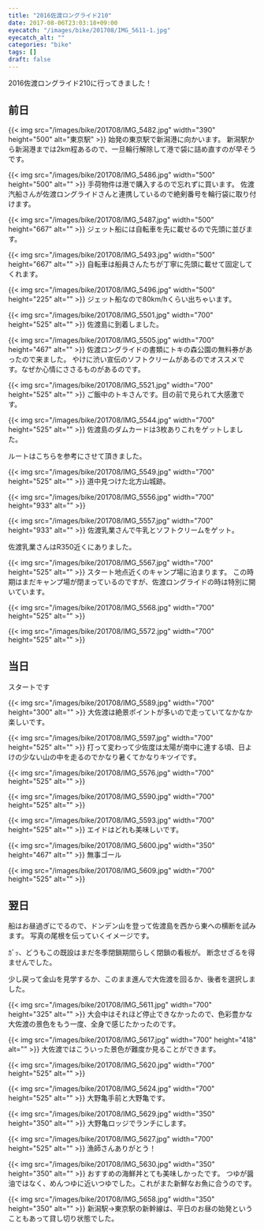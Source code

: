 ```yaml
---
title: "2016佐渡ロングライド210"
date: 2017-08-06T23:03:18+09:00
eyecatch: "/images/bike/201708/IMG_5611-1.jpg"
eyecatch_alt: ""
categories: "bike"
tags: []
draft: false
---
```


2016佐渡ロングライド210に行ってきました！

<h2>前日</h2>

{{< img src="/images/bike/201708/IMG_5482.jpg" width="390" height="500" alt="東京駅" >}}
始発の東京駅で新潟港に向かいます。
新潟駅から新潟港までは2km程あるので、一旦輪行解除して港で袋に詰め直すのが早そうです。

{{< img src="/images/bike/201708/IMG_5486.jpg" width="500" height="500" alt="" >}}
手荷物件は港で購入するので忘れずに買います。
佐渡汽船さんが佐渡ロングライドさんと連携しているので絶剣番号を輪行袋に取り付けます。

{{< img src="/images/bike/201708/IMG_5487.jpg" width="500" height="667" alt="" >}}
ジェット船には自転車を先に載せるので先頭に並びます。

{{< img src="/images/bike/201708/IMG_5493.jpg" width="500" height="667" alt="" >}}
自転車は船員さんたちが丁寧に先頭に載せて固定してくれます。

{{< img src="/images/bike/201708/IMG_5496.jpg" width="500" height="225" alt="" >}}
ジェット船なので80km/hくらい出ちゃいます。

{{< img src="/images/bike/201708/IMG_5501.jpg" width="700" height="525" alt="" >}}
佐渡島に到着しました。

{{< img src="/images/bike/201708/IMG_5505.jpg" width="700" height="467" alt="" >}}
佐渡ロングライドの書類にトキの森公園の無料券があったので来ました。
やけに渋い宣伝のソフトクリームがあるのでオススメです。なぜか心情にささるものがあるのです。

{{< img src="/images/bike/201708/IMG_5521.jpg" width="700" height="525" alt="" >}}
ご飯中のトキさんです。目の前で見られて大感激です。

{{< img src="/images/bike/201708/IMG_5544.jpg" width="700" height="525" alt="" >}}
佐渡島のダムカードは3枚ありこれをゲットしました。

<a href="https://latlonglab.yahoo.co.jp/route/watch?id=3fb6b60fff2eee0bf6f6b3fb8d92c6b0" title="佐渡島 - ルートラボ - LatLongLab" target="_blank"><amp-img src="https://map.yahooapis.jp/map/V1/static?appid=7tFXKn2xg64uWyHGG7apEBKEN5gU173ZW3bBUjsai53AY3B9hbn46dWALHnMtkoFU8ov&width=360&height=360&scalebar=ul&l=0,0,255,105,4,38.08064,138.43750,38.07178,138.44828,38.06925,138.45719,38.06283,138.47028,38.05197,138.47092,38.03944,138.47561,38.03294,138.48450,38.03072,138.48683,38.03775,138.47764,38.04894,138.47081,38.06153,138.47022,38.06961,138.45592,38.07211,138.44767,38.08108,138.43569,38.08667,138.42644,38.08214,138.41950,38.07183,138.41086,38.06294,138.40297,38.04689,138.39289,38.03056,138.37194,38.04375,138.36814,38.06008,138.35753,38.05450,138.36486,38.03325,138.36964,38.02511,138.36794,38.01731,138.36286,38.01614,138.37728,38.01425,138.38361,38.01453,138.41536,38.00514,138.43061,37.99567,138.43975,37.98569,138.44031,37.99500,138.43972,38.00442,138.43158,38.01150,138.41625,38.01444,138.38450,38.01531,138.37856,38.01756,138.36367,38.01267,138.34928,38.00161,138.31697&pins=38.08064,138.43750,,blue&ping=38.00161,138.31697,,red&mode=map" width="360" height="360"></amp-img></a>
ルートはこちらを参考にさせて頂きました。

{{< img src="/images/bike/201708/IMG_5549.jpg" width="700" height="525" alt="" >}}
道中見つけた北方山城跡。

{{< img src="/images/bike/201708/IMG_5556.jpg" width="700" height="933" alt="" >}}

{{< img src="/images/bike/201708/IMG_5557.jpg" width="700" height="933" alt="" >}}
佐渡乳業さんで牛乳とソフトクリームをゲット。

<amp-iframe src="https://www.google.com/maps/embed?pb=!1m18!1m12!1m3!1d4634.052987960934!2d138.36040887909675!3d38.01707012126223!2m3!1f0!2f0!3f0!3m2!1i1024!2i768!4f13.1!3m3!1m2!1s0x5ff366cd824b63d5%3A0x75be6cada6de92f5!2z77yq77yh5L2Q5rih5L2Q5rih5Lmz5qWt!5e0!3m2!1sja!2sjp!4v1502023364303" width="600" height="450" sandbox="allow-scripts"></amp-iframe>
佐渡乳業さんはR350近くにありました。

{{< img src="/images/bike/201708/IMG_5567.jpg" width="700" height="525" alt="" >}}
スタート地点近くのキャンプ場に泊まります。
この時期はまだキャンプ場が閉まっているのですが、佐渡ロングライドの時は特別に開いています。

{{< img src="/images/bike/201708/IMG_5568.jpg" width="700" height="525" alt="" >}}

{{< img src="/images/bike/201708/IMG_5572.jpg" width="700" height="525" alt="" >}}
<h2>当日</h2>
スタートです

{{< img src="/images/bike/201708/IMG_5589.jpg" width="700" height="300" alt="" >}}
大佐渡は絶景ポイントが多いので走っていてなかなか楽しいです。

{{< img src="/images/bike/201708/IMG_5597.jpg" width="700" height="525" alt="" >}}
打って変わって少佐度は太陽が南中に達する頃、日よけの少ない山の中を走るのでかなり暑くてかなりキツイです。

{{< img src="/images/bike/201708/IMG_5576.jpg" width="700" height="525" alt="" >}}

{{< img src="/images/bike/201708/IMG_5590.jpg" width="700" height="525" alt="" >}}

{{< img src="/images/bike/201708/IMG_5593.jpg" width="700" height="525" alt="" >}}
エイドはどれも美味しいです。

{{< img src="/images/bike/201708/IMG_5600.jpg" width="350" height="467" alt="" >}}
無事ゴール


{{< img src="/images/bike/201708/IMG_5609.jpg" width="700" height="525" alt="" >}}
<h2>翌日</h2>
船はお昼過ぎにでるので、ドンデン山を登って佐渡島を西から東への横断を試みます。
写真の尾根を伝っていくイメージです。

ｶﾞｯ、どうもこの既設はまだ冬季閉鎖期間らしく閉鎖の看板が。
断念せざるを得ませんでした。

少し戻って金山を見学するか、このまま進んで大佐渡を回るか、後者を選択しました。

{{< img src="/images/bike/201708/IMG_5611.jpg" width="700" height="325" alt="" >}}
大会中はそれほど停止できなかったので、色彩豊かな大佐渡の景色をもう一度、全身で感じたかったのです。

{{< img src="/images/bike/201708/IMG_5617.jpg" width="700" height="418" alt="" >}}
大佐渡ではこういった景色が難度か見ることができます。

{{< img src="/images/bike/201708/IMG_5620.jpg" width="700" height="525" alt="" >}}

{{< img src="/images/bike/201708/IMG_5624.jpg" width="700" height="525" alt="" >}}
大野亀手前と大野亀です。

{{< img src="/images/bike/201708/IMG_5629.jpg" width="350" height="350" alt="" >}}
大野亀ロッジでランチにします。

{{< img src="/images/bike/201708/IMG_5627.jpg" width="700" height="525" alt="" >}}
漁師さんありがとう！

{{< img src="/images/bike/201708/IMG_5630.jpg" width="350" height="350" alt="" >}}
おすすめの海鮮丼とても美味しかったです。
つゆが醤油ではなく、めんつゆに近いつゆでした。これがまた新鮮なお魚に合うのです。

{{< img src="/images/bike/201708/IMG_5658.jpg" width="350" height="350" alt="" >}}
新潟駅→東京駅の新幹線は、平日のお昼の始発ということもあって貸し切り状態でした。
